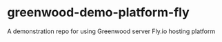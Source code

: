 # greenwood-demo-platform-fly
A demonstration repo for using Greenwood server Fly.io hosting platform
